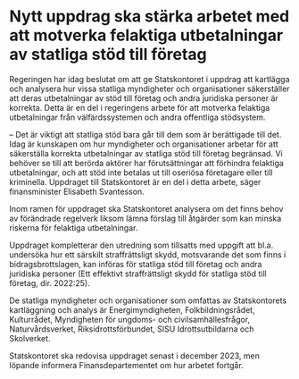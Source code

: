# Nytt uppdrag ska stärka arbetet med att motverka felaktiga utbetalningar av statliga stöd till företag

Regeringen har idag beslutat om att ge Statskontoret i uppdrag att kartlägga och analysera hur vissa statliga myndigheter och organisationer säkerställer att deras utbetalningar av stöd till företag och andra juridiska personer är korrekta. Detta är en del i regeringens arbete för att motverka felaktiga utbetalningar från välfärdssystemen och andra offentliga stödsystem.

– Det är viktigt att statliga stöd bara går till dem som är berättigade till det. Idag är kunskapen om hur myndigheter och organisationer arbetar för att säkerställa korrekta utbetalningar av statliga stöd till företag begränsad. Vi behöver se till att berörda aktörer har förutsättningar att förhindra felaktiga utbetalningar, och att stöd inte betalas ut till oseriösa företagare eller till kriminella. Uppdraget till Statskontoret är en del i detta arbete, säger finansminister Elisabeth Svantesson.

Inom ramen för uppdraget ska Statskontoret analysera om det finns behov av förändrade regelverk liksom lämna förslag till åtgärder som kan minska riskerna för felaktiga utbetalningar.

Uppdraget kompletterar den utredning som tillsatts med uppgift att bl.a. undersöka hur ett särskilt straffrättsligt skydd, motsvarande det som finns i bidragsbrottslagen, kan införas för statliga stöd till företag och andra juridiska personer (Ett effektivt straffrättsligt skydd för statliga stöd till företag, dir. 2022:25).

De statliga myndigheter och organisationer som omfattas av Statskontorets kartläggning och analys är Energimyndigheten, Folkbildningsrådet, Kulturrådet, Myndigheten för ungdoms- och civilsamhällesfrågor, Naturvårdsverket, Riksidrottsförbundet, SISU Idrottsutbildarna och Skolverket.

Statskontoret ska redovisa uppdraget senast i december 2023, men löpande informera Finansdepartementet om hur arbetet fortgår.
